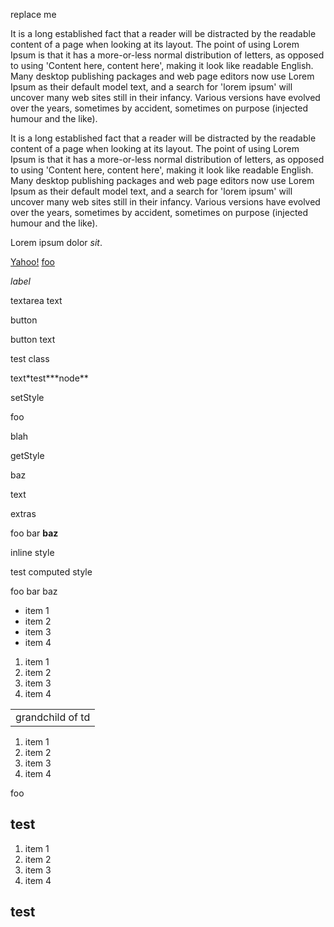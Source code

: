 replace me

It is a long established fact that a reader will be distracted by the readable content of a page when looking at its layout. The point of using Lorem Ipsum is that it has a more-or-less normal distribution of letters, as opposed to using 'Content here, content here', making it look like readable English. Many desktop publishing packages and web page editors now use Lorem Ipsum as their default model text, and a search for 'lorem ipsum' will uncover many web sites still in their infancy. Various versions have evolved over the years, sometimes by accident, sometimes on purpose (injected humour and the like).

It is a long established fact that a reader will be distracted by the readable content of a page when looking at its layout. The point of using Lorem Ipsum is that it has a more-or-less normal distribution of letters, as opposed to using 'Content here, content here', making it look like readable English. Many desktop publishing packages and web page editors now use Lorem Ipsum as their default model text, and a search for 'lorem ipsum' will uncover many web sites still in their infancy. Various versions have evolved over the years, sometimes by accident, sometimes on purpose (injected humour and the like).

Lorem ipsum dolor _sit_.

<a href="http://www.yahoo.com/foo" id="link-1">Yahoo!</a> <a href="foo.html" id="link-2">foo</a>

_label_

textarea text

button

button text

test class

text\*test**\*node**

setStyle

foo

blah

getStyle

baz

text

extras

foo bar **baz**

inline style

test computed style

foo bar baz

- item 1
- item 2
- item 3
- item 4

1.  item 1
2.  item 2
3.  item 3
4.  item 4

<table><colgroup><col style="width: 100%" /></colgroup><tbody><tr class="odd"><td><div><div>grandchild of td</div></div></td></tr></tbody></table>

1.  item 1
2.  item 2
3.  item 3
4.  item 4

foo

## test

1.  item 1
2.  item 2
3.  item 3
4.  item 4

## test
